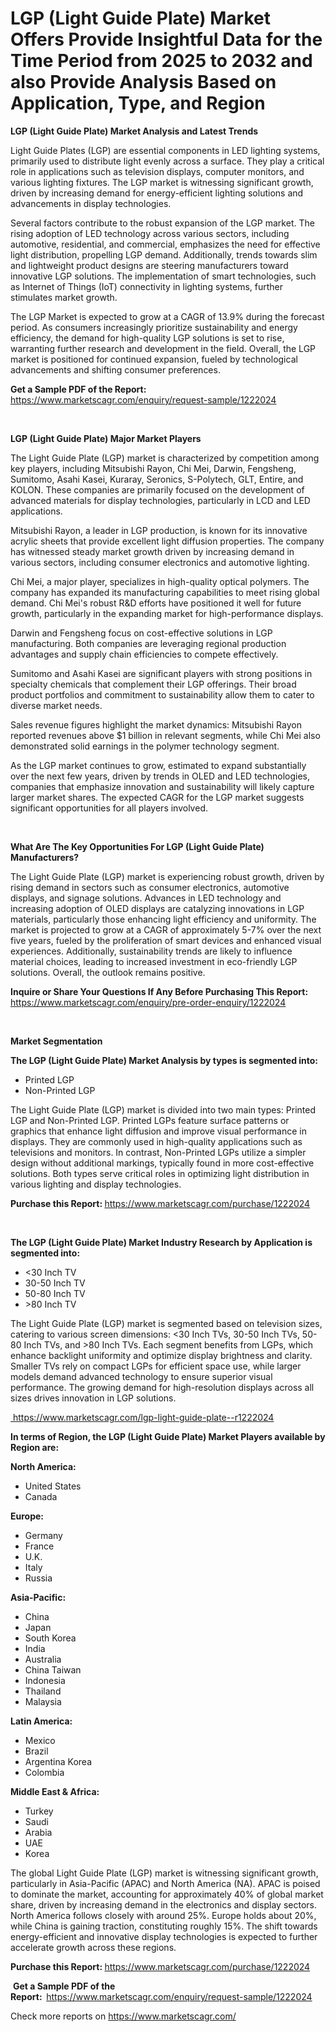 <p><h1>LGP (Light Guide Plate) Market Offers Provide Insightful Data for the Time Period from 2025 to 2032 and also Provide Analysis Based on Application, Type, and Region</h1></p><p><strong>LGP (Light Guide Plate) Market Analysis and Latest Trends</strong></p>
<p><p>Light Guide Plates (LGP) are essential components in LED lighting systems, primarily used to distribute light evenly across a surface. They play a critical role in applications such as television displays, computer monitors, and various lighting fixtures. The LGP market is witnessing significant growth, driven by increasing demand for energy-efficient lighting solutions and advancements in display technologies.</p><p>Several factors contribute to the robust expansion of the LGP market. The rising adoption of LED technology across various sectors, including automotive, residential, and commercial, emphasizes the need for effective light distribution, propelling LGP demand. Additionally, trends towards slim and lightweight product designs are steering manufacturers toward innovative LGP solutions. The implementation of smart technologies, such as Internet of Things (IoT) connectivity in lighting systems, further stimulates market growth.</p><p>The LGP Market is expected to grow at a CAGR of 13.9% during the forecast period. As consumers increasingly prioritize sustainability and energy efficiency, the demand for high-quality LGP solutions is set to rise, warranting further research and development in the field. Overall, the LGP market is positioned for continued expansion, fueled by technological advancements and shifting consumer preferences.</p></p>
<p><strong>Get a Sample PDF of the Report:&nbsp;</strong> <a href="https://www.marketscagr.com/enquiry/request-sample/1222024?utm_campaign=3172&utm_medium=2&utm_source=Github&utm_content=ia&utm_term=06042025&utm_id=lgp-light-guide-plate">https://www.marketscagr.com/enquiry/request-sample/1222024</a></p>
<p>&nbsp;</p>
<p><strong>LGP (Light Guide Plate) Major Market Players</strong></p>
<p><p>The Light Guide Plate (LGP) market is characterized by competition among key players, including Mitsubishi Rayon, Chi Mei, Darwin, Fengsheng, Sumitomo, Asahi Kasei, Kuraray, Seronics, S-Polytech, GLT, Entire, and KOLON. These companies are primarily focused on the development of advanced materials for display technologies, particularly in LCD and LED applications.</p><p>Mitsubishi Rayon, a leader in LGP production, is known for its innovative acrylic sheets that provide excellent light diffusion properties. The company has witnessed steady market growth driven by increasing demand in various sectors, including consumer electronics and automotive lighting. </p><p>Chi Mei, a major player, specializes in high-quality optical polymers. The company has expanded its manufacturing capabilities to meet rising global demand. Chi Mei's robust R&D efforts have positioned it well for future growth, particularly in the expanding market for high-performance displays.</p><p>Darwin and Fengsheng focus on cost-effective solutions in LGP manufacturing. Both companies are leveraging regional production advantages and supply chain efficiencies to compete effectively.</p><p>Sumitomo and Asahi Kasei are significant players with strong positions in specialty chemicals that complement their LGP offerings. Their broad product portfolios and commitment to sustainability allow them to cater to diverse market needs.</p><p>Sales revenue figures highlight the market dynamics: Mitsubishi Rayon reported revenues above $1 billion in relevant segments, while Chi Mei also demonstrated solid earnings in the polymer technology segment.</p><p>As the LGP market continues to grow, estimated to expand substantially over the next few years, driven by trends in OLED and LED technologies, companies that emphasize innovation and sustainability will likely capture larger market shares. The expected CAGR for the LGP market suggests significant opportunities for all players involved.</p></p>
<p>&nbsp;</p>
<p><strong>What Are The Key Opportunities For LGP (Light Guide Plate) Manufacturers?</strong></p>
<p><p>The Light Guide Plate (LGP) market is experiencing robust growth, driven by rising demand in sectors such as consumer electronics, automotive displays, and signage solutions. Advances in LED technology and increasing adoption of OLED displays are catalyzing innovations in LGP materials, particularly those enhancing light efficiency and uniformity. The market is projected to grow at a CAGR of approximately 5-7% over the next five years, fueled by the proliferation of smart devices and enhanced visual experiences. Additionally, sustainability trends are likely to influence material choices, leading to increased investment in eco-friendly LGP solutions. Overall, the outlook remains positive.</p></p>
<p><strong>Inquire or Share Your Questions If Any Before Purchasing This Report:</strong> <a href="https://www.marketscagr.com/enquiry/pre-order-enquiry/1222024?utm_campaign=3172&utm_medium=2&utm_source=Github&utm_content=ia&utm_term=06042025&utm_id=lgp-light-guide-plate">https://www.marketscagr.com/enquiry/pre-order-enquiry/1222024</a></p>
<p>&nbsp;</p>
<p><strong>Market Segmentation</strong></p>
<p><strong>The LGP (Light Guide Plate) Market Analysis by types is segmented into:</strong></p>
<p><ul><li>Printed LGP</li><li>Non-Printed LGP</li></ul></p>
<p><p>The Light Guide Plate (LGP) market is divided into two main types: Printed LGP and Non-Printed LGP. Printed LGPs feature surface patterns or graphics that enhance light diffusion and improve visual performance in displays. They are commonly used in high-quality applications such as televisions and monitors. In contrast, Non-Printed LGPs utilize a simpler design without additional markings, typically found in more cost-effective solutions. Both types serve critical roles in optimizing light distribution in various lighting and display technologies.</p></p>
<p><strong>Purchase this Report:&nbsp;</strong><a href="https://www.marketscagr.com/purchase/1222024?utm_campaign=3172&utm_medium=2&utm_source=Github&utm_content=ia&utm_term=06042025&utm_id=lgp-light-guide-plate">https://www.marketscagr.com/purchase/1222024</a></p>
<p>&nbsp;</p>
<p><strong>The LGP (Light Guide Plate) Market Industry Research by Application is segmented into:</strong></p>
<p><ul><li><30 Inch TV</li><li>30-50 Inch TV</li><li>50-80 Inch TV</li><li>>80 Inch TV</li></ul></p>
<p><p>The Light Guide Plate (LGP) market is segmented based on television sizes, catering to various screen dimensions: <30 Inch TVs, 30-50 Inch TVs, 50-80 Inch TVs, and >80 Inch TVs. Each segment benefits from LGPs, which enhance backlight uniformity and optimize display brightness and clarity. Smaller TVs rely on compact LGPs for efficient space use, while larger models demand advanced technology to ensure superior visual performance. The growing demand for high-resolution displays across all sizes drives innovation in LGP solutions.</p></p>
<p><a href="https://www.marketscagr.com/lgp-light-guide-plate--r1222024?utm_campaign=3172&utm_medium=2&utm_source=Github&utm_content=ia&utm_term=06042025&utm_id=lgp-light-guide-plate">&nbsp;https://www.marketscagr.com/lgp-light-guide-plate--r1222024</a></p>
<p><strong>In terms of Region, the LGP (Light Guide Plate) Market Players available by Region are:</strong></p>
<p>
    <p> <strong> North America: </strong>
        <ul>
            <li>United States</li>
            <li>Canada</li>
        </ul>
        </p> 
    <p> <strong> Europe: </strong>
        <ul>
            <li>Germany</li>
            <li>France</li>
            <li>U.K.</li>
            <li>Italy</li>
            <li>Russia</li>
        </ul>
        </p> 
    <p> <strong> Asia-Pacific: </strong>
        <ul>
            <li>China</li>
            <li>Japan</li>
            <li>South Korea</li>
            <li>India</li>
            <li>Australia</li>
            <li>China Taiwan</li>
            <li>Indonesia</li>
            <li>Thailand</li>
            <li>Malaysia</li>
        </ul>
        </p> 
    <p> <strong> Latin America: </strong>
        <ul>
            <li>Mexico</li>
            <li>Brazil</li>
            <li>Argentina Korea</li>
            <li>Colombia</li>
        </ul>
        </p> 
    <p> <strong> Middle East & Africa: </strong>
        <ul>
            <li>Turkey</li>
            <li>Saudi</li>
            <li>Arabia</li>
            <li>UAE</li>
            <li>Korea</li>
        </ul>
    </p>
    </p>
<p><p>The global Light Guide Plate (LGP) market is witnessing significant growth, particularly in Asia-Pacific (APAC) and North America (NA). APAC is poised to dominate the market, accounting for approximately 40% of global market share, driven by increasing demand in the electronics and display sectors. North America follows closely with around 25%. Europe holds about 20%, while China is gaining traction, constituting roughly 15%. The shift towards energy-efficient and innovative display technologies is expected to further accelerate growth across these regions.</p></p>
<p><strong>Purchase this Report: </strong><a href="https://www.marketscagr.com/purchase/1222024?utm_campaign=3172&utm_medium=2&utm_source=Github&utm_content=ia&utm_term=06042025&utm_id=lgp-light-guide-plate">https://www.marketscagr.com/purchase/1222024</a></p>
<p>&nbsp;<strong>Get a Sample PDF of the Report:&nbsp;&nbsp;</strong><a href="https://www.marketscagr.com/enquiry/request-sample/1222024?utm_campaign=3172&utm_medium=2&utm_source=Github&utm_content=ia&utm_term=06042025&utm_id=lgp-light-guide-plate">https://www.marketscagr.com/enquiry/request-sample/1222024</a></p>
<p><strong></strong></p>
<p>Check more reports on <a href="https://www.marketscagr.com/?utm_campaign=3172&utm_medium=2&utm_source=Github&utm_content=ia&utm_term=06042025&utm_id=lgp-light-guide-plate">https://www.marketscagr.com/</a></p>
